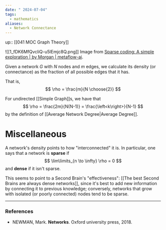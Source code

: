 ```yaml
---
date: " 2024-07-04"
tags:
  - mathematics
aliases:
  - Network Connectance
---
```


up:: [[041 MOC Graph Theory]]

![[1_fDK6MfQvcliQ-u5lEmjc8Q.png]]
Image from [Sparse coding: A simple exploration | by Morgan | metaflow-ai](https://blog.metaflow.fr/sparse-coding-a-simple-exploration-152a3c900a7c).

Given a network $G$ with $N$ nodes and $m$ edges, we calculate its density (or connectance) as the fraction of all possible edges that it has. 

That is,
$$
\rho = \frac{m}{N \choose{2}}
$$

For undirected [[Simple Graph]]s, we have that
$$
\rho = \frac{2m}{N(N-1)} = \frac{\left<k\right>}{N-1}
$$
by the definition of [[Average Network Degree|Average Degree]].

# Miscellaneous
A network's density points to how "interconnected" it is. In particular, one says that a network is **sparse** if
$$
\lim\limits_{n \to \infty} \rho = 0
$$
and **dense** if it isn't sparse.

This seems to point to a Second Brain's "effectiveness": [[The best Second Brains are always dense networks]], since it's best to add new information by connecting it to previous knowledge; conversely, networks that grow with isolated (or poorly connected) nodes tend to be sparse.

---
### References
- NEWMAN, Mark. **Networks**. Oxford university press, 2018.